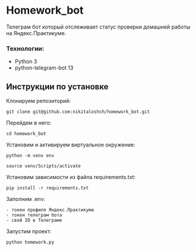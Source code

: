 # Homework_bot
Телеграм бот который отслеживает статус проверки домашней работы на Яндекс.Практикуме.
### Технологии:
- Python 3
- python-telegram-bot 13

## Инструкции по установке
Клонируем репозиторий:
```
git clone git@github.com:nikitaloshch/homework_bot.git
```
Перейдем в него:
```
cd homework_bot
```

Установим и активируем виртуальное окружение:
```
python -m venv env
```
```
source venv/Scripts/activate
```

Установим зависимости из файла requirements.txt:
```
pip install -r requirements.txt
```

Заполним .env:
```
- токен профиля Яндекс.Практикума
- токен телеграм бота
- свой ID в Телеграме
```

Запустим проект:
```
python homework.py
```
